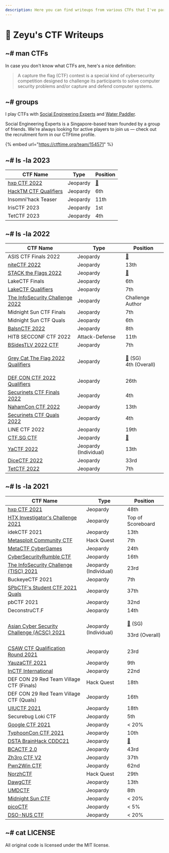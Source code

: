 ```yaml
---
description: Here you can find writeups from various CTFs that I've participated in.
---
```


# 🚩 Zeyu's CTF Writeups

## \~# man CTFs

In case you don't know what CTFs are, here's a nice definition:

> A capture the flag (CTF) contest is a special kind of cybersecurity competition designed to challenge its participants to solve computer security problems and/or capture and defend computer systems.

## \~# groups

I play CTFs with [Social Engineering Experts](https://ctftime.org/team/151372) and [Water Paddler](https://ctftime.org/team/155019).

Social Engineering Experts is a Singapore-based team founded by a group of friends. We're always looking for active players to join us — check out the recruitment form in our CTFtime profile.

{% embed url="https://ctftime.org/team/154571" %}

## \~# ls -la 2023

| CTF Name                                             | Type     | Position                                      |
| ---------------------------------------------------- | -------- | --------------------------------------------- |
| [hxp CTF 2022](2023/hxp-ctf/)                        | Jeopardy | [🥇](https://emojipedia.org/1st-place-medal/) |
| [HackTM CTF Qualifiers](2023/hacktm-ctf-qualifiers/) | Jeopardy | 6th                                           |
| Insomni'hack Teaser                                  | Jeopardy | 11th                                          |
| IrisCTF 2023                                         | Jeopardy | 1st                                           |
| TetCTF 2023                                          | Jeopardy | 4th                                           |

## \~# ls -la 2022

| CTF Name                                                            | Type                  | Position                                                                              |
| ------------------------------------------------------------------- | --------------------- | ------------------------------------------------------------------------------------- |
| ASIS CTF Finals 2022                                                | Jeopardy              | [🥈](https://emojipedia.org/2nd-place-medal/)                                         |
| [niteCTF 2022](2022/nitectf-2022/)                                  | Jeopardy              | 13th                                                                                  |
| [STACK the Flags 2022](2022/stack-the-flags-2022/)                  | Jeopardy              | [🥉](https://emojipedia.org/3rd-place-medal/)                                         |
| LakeCTF Finals                                                      | Jeopardy              | 6th                                                                                   |
| [LakeCTF Qualifiers](2022/lakectf-qualifiers/)                      | Jeopardy              | 7th                                                                                   |
| [The InfoSecurity Challenge 2022](2022/tisc-2022/)                  | Jeopardy              | Challenge Author                                                                      |
| Midnight Sun CTF Finals                                             | Jeopardy              | 7th                                                                                   |
| Midnight Sun CTF Quals                                              | Jeopardy              | 6th                                                                                   |
| [BalsnCTF 2022](2022/balsnctf-2022/)                                | Jeopardy              | 8th                                                                                   |
| HITB SECCONF CTF 2022                                               | Attack-Defense        | 11th                                                                                  |
| [BSidesTLV 2022 CTF](2022/bsidestlv-2022-ctf/)                      | Jeopardy              | 7th                                                                                   |
| [Grey Cat The Flag 2022 Qualifiers](2022/grey-cat-the-flag-2022.md) | Jeopardy              | <p><a href="https://emojipedia.org/3rd-place-medal/">🥉</a> (SG)<br>4th (Overall)</p> |
| [DEF CON CTF 2022 Qualifiers](2022/def-con-ctf-2022-qualifiers.md)  | Jeopardy              | 26th                                                                                  |
| [Securinets CTF Finals 2022](2022/securinets-ctf-finals-2022/)      | Jeopardy              | 4th                                                                                   |
| [NahamCon CTF 2022](2022/nahamcon-ctf-2022/)                        | Jeopardy              | 13th                                                                                  |
| [Securinets CTF Quals 2022](2022/securinets-ctf-quals-2022/)        | Jeopardy              | 4th                                                                                   |
| LINE CTF 2022                                                       | Jeopardy              | 19th                                                                                  |
| [CTF.SG CTF](2022/ctf.sg-ctf/)                                      | Jeopardy              | [🥉](https://emojipedia.org/3rd-place-medal/)                                         |
| [YaCTF 2022](2022/yactf-2022/)                                      | Jeopardy (Individual) | 13th                                                                                  |
| [DiceCTF 2022](2022/dicectf-2022/)                                  | Jeopardy              | 33rd                                                                                  |
| [TetCTF 2022](2022/tetctf-2022/)                                    | Jeopardy              | 7th                                                                                   |

## \~# ls -la 2021

| CTF Name                                                                                     | Type                  | Position                                                                                  |
| -------------------------------------------------------------------------------------------- | --------------------- | ----------------------------------------------------------------------------------------- |
| [hxp CTF 2021](2021/hxp-ctf-2021.md)                                                         | Jeopardy              | 48th                                                                                      |
| [HTX Investigator's Challenge 2021](2021/htx-investigators-challenge-2021.md)                | Jeopardy              | Top of Scoreboard                                                                         |
| idekCTF 2021                                                                                 | Jeopardy              | 13th                                                                                      |
| [Metasploit Community CTF](2021/metasploit-community-ctf.md)                                 | Hack Quest            | 7th                                                                                       |
| [MetaCTF CyberGames](2021/metactf-cybergames/)                                               | Jeopardy              | 24th                                                                                      |
| [CyberSecurityRumble CTF](2021/cybersecurityrumble-ctf/)                                     | Jeopardy              | 16th                                                                                      |
| [The InfoSecurity Challenge (TISC) 2021](2021/the-infosecurity-challenge-tisc-2021/)         | Jeopardy (Individual) | 23rd                                                                                      |
| BuckeyeCTF 2021                                                                              | Jeopardy              | 7th                                                                                       |
| [SPbCTF's Student CTF 2021 Quals](2021/spbctfs-student-ctf-quals/)                           | Jeopardy              | 37th                                                                                      |
| pbCTF 2021                                                                                   | Jeopardy              | 32nd                                                                                      |
| DeconstruCT.F                                                                                | Jeopardy              | 14th                                                                                      |
| [Asian Cyber Security Challenge (ACSC) 2021](2021/asian-cyber-security-challenge-acsc-2021/) | Jeopardy (Individual) | <p><a href="https://emojipedia.org/3rd-place-medal/">🥉</a> (SG)</p><p>33rd (Overall)</p> |
| [CSAW CTF Qualification Round 2021](2021/csaw-ctf-qualification-round-2021/)                 | Jeopardy              | 23rd                                                                                      |
| [YauzaCTF 2021](2021/yauzactf-2021/)                                                         | Jeopardy              | 9th                                                                                       |
| [InCTF International](2021/inctf-2021/)                                                      | Jeopardy              | 22nd                                                                                      |
| DEF CON 29 Red Team Village CTF (Finals)                                                     | Hack Quest            | 18th                                                                                      |
| DEF CON 29 Red Team Village CTF (Quals)                                                      | Jeopardy              | 16th                                                                                      |
| [UIUCTF 2021](2021/uiuctf-2021/)                                                             | Jeopardy              | 18th                                                                                      |
| Securebug Loki CTF                                                                           | Jeopardy              | 5th                                                                                       |
| [Google CTF 2021](2021/google-ctf-2021/)                                                     | Jeopardy              | < 20%                                                                                     |
| [TyphoonCon CTF 2021](2021/typhooncon-ctf-2021/)                                             | Jeopardy              | 10th                                                                                      |
| [DSTA BrainHack CDDC21](2021/dsta-brainhack-cddc21/)                                         | Jeopardy              | [🥉](https://emojipedia.org/3rd-place-medal/)                                             |
| [BCACTF 2.0](2021/bcactf-2.0)                                                                | Jeopardy              | 43rd                                                                                      |
| [Zh3ro CTF V2](2021/zh3ro-ctf-v2/)                                                           | Jeopardy              | 37th                                                                                      |
| [Pwn2Win CTF](2021/pwn2win-ctf-2021/)                                                        | Jeopardy              | 62nd                                                                                      |
| [NorzhCTF](2021/norzhctf-2021/)                                                              | Hack Quest            | 29th                                                                                      |
| [DawgCTF](2021/dawgctf-2021/)                                                                | Jeopardy              | 13th                                                                                      |
| [UMDCTF](2021/umdctf-2021/)                                                                  | Jeopardy              | 8th                                                                                       |
| [Midnight Sun CTF](2021/midnight-sun-ctf/)                                                   | Jeopardy              | < 20%                                                                                     |
| [picoCTF](2021/picoctf/)                                                                     | Jeopardy              | < 5%                                                                                      |
| [DSO-NUS CTF](2021/dso-nus-ctf/)                                                             | Jeopardy              | < 20%                                                                                     |

## \~# cat LICENSE

All original code is licensed under the MIT license.
